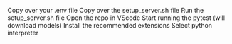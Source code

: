 Copy over your .env file
Copy over the setup_server.sh file
Run the setup_server.sh file 
Open the repo in VScode
Start running the pytest (will download models)
Install the recommended extensions
Select python interpreter